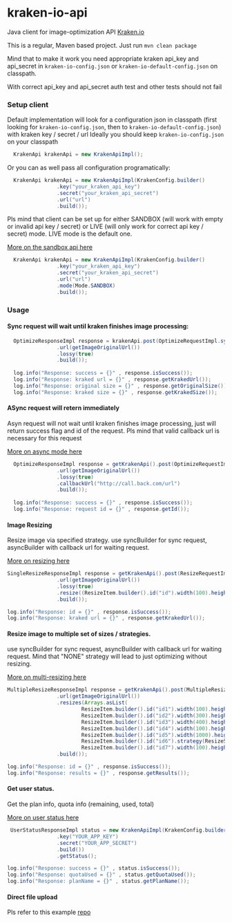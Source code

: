 # kraken-io-api

Java client for image-optimization API [Kraken.io](https://kraken.io/)

This is a regular, Maven based project.
Just run `mvn clean package`

Mind that to make it work you need appropriate kraken api_key and api_secret
in `kraken-io-config.json` or `kraken-io-default-config.json` on classpath.

With correct api_key and api_secret auth test and other tests should not fail

### Setup client

Default implementation will look for a configuration json in classpath (first looking for `kraken-io-config.json`, then to `kraken-io-default-config.json`)
with kraken key / secret / url
Ideally you should keep  `kraken-io-config.json` on your classpath

```java
  KrakenApi krakenApi = new KrakenApiImpl();
```

Or you can as well pass all configuration programatically:

```java
  KrakenApi krakenApi = new KrakenApiImpl(KrakenConfig.builder()
                .key("your_kraken_api_key")
                .secret("your_kraken_api_secret")
                .url("url")
                .build());
```

Pls mind that client can be set up for either SANDBOX (will work with empty or invalid api key / secret) or LIVE (will only work for correct api key / secret) mode.
LIVE mode is the default one.

[More on the sandbox api here](https://kraken.io/docs/sandbox)

```java
  KrakenApi krakenApi = new KrakenApiImpl(KrakenConfig.builder()
                .key("your_kraken_api_key")
                .secret("your_kraken_api_secret")
                .url("url")
                .mode(Mode.SANDBOX)
                .build());
```

### Usage

#### Sync request will wait until kraken finishes image processing:


```java
  OptimizeResponseImpl response = krakenApi.post(OptimizeRequestImpl.syncBuilder()
                .url(getImageOriginalUrl())
                .lossy(true)
                .build());
                
  log.info("Response: success = {}" , response.isSuccess());
  log.info("Response: kraked url = {}" , response.getKrakedUrl());
  log.info("Response: original size = {}" , response.getOriginalSize());
  log.info("Response: kraked size = {}" , response.getKrakedSize());
```

#### ASync request will retern immediately

Asyn request will not wait until kraken finishes image processing, just will return success flag and id of the request.
Pls mind that valid callback url is necessary for this request

[More on async mode here](https://kraken.io/docs/wait-callback)

```java
  OptimizeResponseImpl response = getKrakenApi().post(OptimizeRequestImpl.asyncBuilder()
                .url(getImageOriginalUrl())
                .lossy(true)
                .callbackUrl("http://call.back.com/url")
                .build());
                
  log.info("Response: success = {}" , response.isSuccess());
  log.info("Response: request id = {}" , response.getId());
```

#### Image Resizing


Resize image via specified strategy.
use syncBuilder for sync request, asyncBuilder with callback url for waiting request.

[More on resizing here](https://kraken.io/docs/image-resizing)


```java
SingleResizeResponseImpl response = getKrakenApi().post(ResizeRequestImpl.syncBuilder()
                .url(getImageOriginalUrl())
                .lossy(true)
                .resize((ResizeItem.builder().id("id").width(100).height(200).strategy(ResizeStrategy.PORTRAIT).build()))
                .build());

log.info("Response: id = {}" , response.isSuccess());
log.info("Response: kraked url = {}" , response.getKrakedUrl());
```

#### Resize image to multiple set of sizes / strategies.

use syncBuilder for sync request, asyncBuilder with callback url for waiting request.
Mind that "NONE" strategy will  lead to just optimizing without resizing.

[More on multi-resizing here](https://kraken.io/docs/generating-image-sets)

```java
MultipleResizeResponseImpl response = getKrakenApi().post(MultipleResizeRequestImpl.syncBuilder()
                .url(getImageOriginalUrl())
                .resizes(Arrays.asList(
                        ResizeItem.builder().id("id1").width(100).height(100).strategy(ResizeStrategy.PORTRAIT).build(),
                        ResizeItem.builder().id("id2").width(300).height(300).strategy(ResizeStrategy.CROP).build(),
                        ResizeItem.builder().id("id3").width(400).height(400).strategy(ResizeStrategy.FILL).background("red").build(),
                        ResizeItem.builder().id("id4").width(100).height(100).strategy(ResizeStrategy.LANDSCAPE).build(),
                        ResizeItem.builder().id("id5").width(1000).height(1000).strategy(ResizeStrategy.EXACT).build(),
                        ResizeItem.builder().id("id6").strategy(ResizeStrategy.NONE).build(),
                        ResizeItem.builder().id("id7").width(100).height(100).strategy(ResizeStrategy.AUTO).build()))
                .build());

log.info("Response: id = {}" , response.isSuccess());
log.info("Response: results = {}" , response.getResults());
```

#### Get user status.

Get the plan info, quota info (remaining, used, total)

[More on user status here](https://kraken.io/docs/user-status)

```java
 UserStatusResponseImpl status = new KrakenApiImpl(KrakenConfig.builder()
                .key("YOUR_APP_KEY")
                .secret("YOUR_APP_SECRET")
                .build())
                .getStatus();

log.info("Response: success = {}" , status.isSuccess());
log.info("Response: quotaUsed = {}" , status.getQuotaUsed());
log.info("Response: planName = {}" , status.getPlanName());
```

#### Direct file upload

Pls refer to this example [repo](https://github.com/joraclista/kraken-io-api-example/blob/master/README.md)
